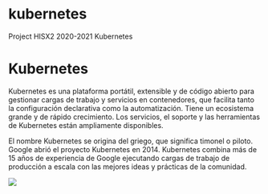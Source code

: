 # kubernetes
Project HISX2 2020-2021 Kubernetes

# Kubernetes

Kubernetes es una plataforma portátil, extensible y de código abierto  para gestionar cargas de trabajo y servicios en contenedores, que  facilita tanto la configuración declarativa como la automatización.  Tiene un ecosistema grande y de rápido crecimiento. Los servicios, el  soporte y las herramientas de Kubernetes están ampliamente disponibles.

El nombre Kubernetes se origina del griego, que significa timonel o  piloto. Google abrió el proyecto Kubernetes en 2014. Kubernetes combina  más de 15 años de experiencia de Google ejecutando cargas de trabajo de  producción a escala con las mejores ideas y prácticas de la comunidad.

![](https://d33wubrfki0l68.cloudfront.net/7016517375d10c702489167e704dcb99e570df85/7bb53/images/docs/components-of-kubernetes.png)

